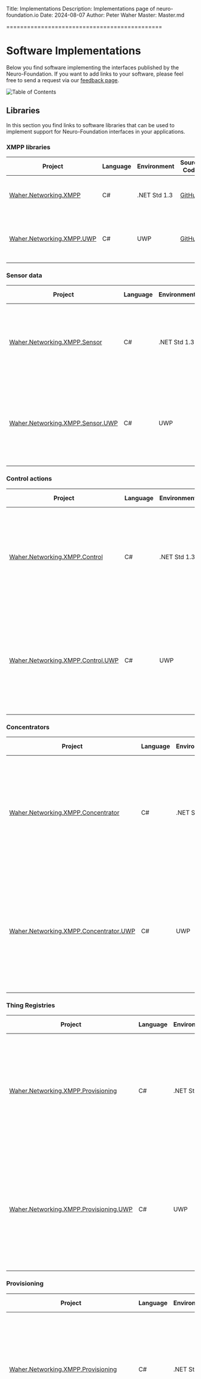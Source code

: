 ﻿Title: Implementations
Description: Implementations page of neuro-foundation.io
Date: 2024-08-07
Author: Peter Waher
Master: Master.md

=============================================

Software Implementations
===========================

Below you find software implementing the interfaces published by the Neuro-Foundation. If you want to add links to your software, please feel free
to send a request via our [feedback page](/Feedback.md).

![Table of Contents](toc)

Libraries
------------

In this section you find links to software libraries that can be used to implement support for Neuro-Foundation interfaces in your applications.

### XMPP libraries

| Project                                                                                  | Language | Environment  | Source Code                                                                                               | Description                                     |
|------------------------------------------------------------------------------------------|----------|--------------|-----------------------------------------------------------------------------------------------------------|-------------------------------------------------|
| [Waher.Networking.XMPP](https://www.nuget.org/packages/Waher.Networking.XMPP/)           | C#       | .NET Std 1.3 | [GitHub](https://github.com/Neuro-Foundation/IoTGateway/tree/master/Networking/Waher.Networking.XMPP)     | Generic extensible XMPP client library.         |
| [Waher.Networking.XMPP.UWP](https://www.nuget.org/packages/Waher.Networking.XMPP.UWP/)   | C#       | UWP          | [GitHub](https://github.com/Neuro-Foundation/IoTGateway/tree/master/Networking/Waher.Networking.XMPP.UWP) | Generic extensible XMPP client library for UWP. |

### Sensor data

| Project                                                                                                | Language | Environment  | Source Code                                                                                                      | Description                                                                                                                                                   |
|--------------------------------------------------------------------------------------------------------|----------|--------------|------------------------------------------------------------------------------------------------------------------|---------------------------------------------------------------------------------------------------------------------------------------------------------------|
| [Waher.Networking.XMPP.Sensor](https://www.nuget.org/packages/Waher.Networking.XMPP.Sensor/)           | C#       | .NET Std 1.3 | [GitHub](https://github.com/Neuro-Foundation/IoTGateway/tree/master/Networking/Waher.Networking.XMPP.Sensor)     | Sensor data library. Handles sensor data requests, event subscriptions as well as publish/subscribe using PEP. Both client and server side supported.         |
| [Waher.Networking.XMPP.Sensor.UWP](https://www.nuget.org/packages/Waher.Networking.XMPP.Sensor.UWP/)   | C#       | UWP          | [GitHub](https://github.com/Neuro-Foundation/IoTGateway/tree/master/Networking/Waher.Networking.XMPP.Sensor.UWP) | Sensor data library for UWP. Handles sensor data requests, event subscriptions as well as publish/subscribe using PEP. Both client and server side supported. |

### Control actions

| Project                                                                                                | Language | Environment  | Source Code                                                                                                 | Description                                                                                                                            |
|--------------------------------------------------------------------------------------------------------|----------|--------------|-------------------------------------------------------------------------------------------------------------|----------------------------------------------------------------------------------------------------------------------------------------|
| [Waher.Networking.XMPP.Control](https://www.nuget.org/packages/Waher.Networking.XMPP.Control/)         | C#       | .NET Std 1.3 | [GitHub](https://github.com/Neuro-Foundation/IoTGateway/tree/master/Networking/Waher.Networking.XMPP.Control)     | Control library. Handles both simple and data form control parameter operations. Both client and server side supported.                |
| [Waher.Networking.XMPP.Control.UWP](https://www.nuget.org/packages/Waher.Networking.XMPP.Control.UWP/) | C#       | UWP          | [GitHub](https://github.com/Neuro-Foundation/IoTGateway/tree/master/Networking/Waher.Networking.XMPP.Control.UWP) | Control library for UWP. Handles both simple and data form control parameter operations. Both client and server side supported.        |

### Concentrators

| Project                                                                                                          | Language | Environment  | Source Code                                                                                                            | Description                                                                                                                                            |
|------------------------------------------------------------------------------------------------------------------|----------|--------------|------------------------------------------------------------------------------------------------------------------------|--------------------------------------------------------------------------------------------------------------------------------------------------------|
| [Waher.Networking.XMPP.Concentrator](https://www.nuget.org/packages/Waher.Networking.XMPP.Concentrator/)         | C#       | .NET Std 1.3 | [GitHub](https://github.com/Neuro-Foundation/IoTGateway/tree/master/Networking/Waher.Networking.XMPP.Concentrator)     | Concentrator library. Handles discovery and management of data sources and nodes inside a concentrator. Both client and server side supported.         |
| [Waher.Networking.XMPP.Concentrator.UWP](https://www.nuget.org/packages/Waher.Networking.XMPP.Concentrator.UWP/) | C#       | UWP          | [GitHub](https://github.com/Neuro-Foundation/IoTGateway/tree/master/Networking/Waher.Networking.XMPP.Concentrator.UWP) | Concentrator library for UWP. Handles discovery and management of data sources and nodes inside a concentrator. Both client and server side supported. |

### Thing Registries

| Project                                                                                                          | Language | Environment  | Source Code                                                                                                            | Description                                                                                                                                                       |
|------------------------------------------------------------------------------------------------------------------|----------|--------------|------------------------------------------------------------------------------------------------------------------------|-------------------------------------------------------------------------------------------------------------------------------------------------------------------|
| [Waher.Networking.XMPP.Provisioning](https://www.nuget.org/packages/Waher.Networking.XMPP.Provisioning/)         | C#       | .NET Std 1.3 | [GitHub](https://github.com/Neuro-Foundation/IoTGateway/tree/master/Networking/Waher.Networking.XMPP.Provisioning)     | Thing Registry and Provisioning library. Handles registration, claims and searching in thing registries, as well as support for provisioning for clients.         |
| [Waher.Networking.XMPP.Provisioning.UWP](https://www.nuget.org/packages/Waher.Networking.XMPP.Provisioning.UWP/) | C#       | UWP          | [GitHub](https://github.com/Neuro-Foundation/IoTGateway/tree/master/Networking/Waher.Networking.XMPP.Provisioning.UWP) | Thing Registry and Provisioning library for UWP. Handles registration, claims and searching in thing registries, as well as support for provisioning for clients. |

### Provisioning

| Project                                                                                                          | Language | Environment  | Source Code                                                                                                            | Description                                                                                                                                                       |
|------------------------------------------------------------------------------------------------------------------|----------|--------------|------------------------------------------------------------------------------------------------------------------------|-------------------------------------------------------------------------------------------------------------------------------------------------------------------|
| [Waher.Networking.XMPP.Provisioning](https://www.nuget.org/packages/Waher.Networking.XMPP.Provisioning/)         | C#       | .NET Std 1.3 | [GitHub](https://github.com/Neuro-Foundation/IoTGateway/tree/master/Networking/Waher.Networking.XMPP.Provisioning)     | Thing Registry and Provisioning library. Handles registration, claims and searching in thing registries, as well as support for provisioning for clients.         |
| [Waher.Networking.XMPP.Provisioning.UWP](https://www.nuget.org/packages/Waher.Networking.XMPP.Provisioning.UWP/) | C#       | UWP          | [GitHub](https://github.com/Neuro-Foundation/IoTGateway/tree/master/Networking/Waher.Networking.XMPP.Provisioning.UWP) | Thing Registry and Provisioning library for UWP. Handles registration, claims and searching in thing registries, as well as support for provisioning for clients. |

### Legal Identities

| Project                                                                                                          | Language | Environment  | Source Code                                                                                                           | Description                                                                                                                                                       |
|------------------------------------------------------------------------------------------------------------------|----------|--------------|------------------------------------------------------------------------------------------------------------------------|-------------------------------------------------------------------------------------------------------------------------------------------------------------------|
| [Waher.Networking.XMPP.Contracts](https://www.nuget.org/packages/Waher.Networking.XMPP.Contracts/)               | C#       | .NET Std 1.3 | [GitHub](https://github.com/Neuro-Foundation/IoTGateway/tree/master/Networking/Waher.Networking.XMPP.Contracts)        | Helps apply for and manage legal identities, as well as upload and sign smart contracts, from a client perspective.                                                                       |

### Smart Contracts

| Project                                                                                                          | Language | Environment  | Source Code                                                                                                            | Description                                                                                                                                                       |
|------------------------------------------------------------------------------------------------------------------|----------|--------------|------------------------------------------------------------------------------------------------------------------------|-------------------------------------------------------------------------------------------------------------------------------------------------------------------|
| [Waher.Networking.XMPP.Contracts](https://www.nuget.org/packages/Waher.Networking.XMPP.Contracts/)               | C#       | .NET Std 1.3 | [GitHub](https://github.com/Neuro-Foundation/IoTGateway/tree/master/Networking/Waher.Networking.XMPP.Contracts)        | Helps apply for and manage legal identities, as well as upload and sign smart contracts, from a client perspective.                                                                       |

### Clock Synchronization

| Project                                                                                                                | Language | Environment  | Source Code                                                                                                               | Description                                                                                |
|------------------------------------------------------------------------------------------------------------------------|----------|--------------|---------------------------------------------------------------------------------------------------------------------------|--------------------------------------------------------------------------------------------|
| [Waher.Networking.XMPP.Synchronization.UWP](https://www.nuget.org/packages/Waher.Networking.XMPP.Synchronization.UWP/) | C#       | UWP          | [GitHub](https://github.com/Neuro-Foundation/IoTGateway/tree/master/Networking/Waher.Networking.XMPP.Synchronization.UWP) | Can be used to synchronize clocks between entities in a global federated network, for UWP. |
| [Waher.Networking.XMPP.Synchronization](https://www.nuget.org/packages/Waher.Networking.XMPP.Synchronization/)         | C#       | .NET Std 1.3 | [GitHub](https://github.com/Neuro-Foundation/IoTGateway/tree/master/Networking/Waher.Networking.XMPP.Synchronization)     | Can be used to synchronize clocks between entities in a global federated network.          |

### Publish/Subscribe

| Project                                                                                              | Language | Environment  | Source Code                                                                                                      | Description                                                                                                        |
|------------------------------------------------------------------------------------------------------|----------|--------------|------------------------------------------------------------------------------------------------------------------|--------------------------------------------------------------------------------------------------------------------|
| [Waher.Networking.XMPP.PEP](https://www.nuget.org/packages/Waher.Networking.XMPP.PEP/)               | C#       | .NET Std 1.3 | [GitHub](https://github.com/Neuro-Foundation/IoTGateway/tree/master/Networking/Waher.Networking.XMPP.PEP)        | Support for the Personal Eventing Protocol (PEP) simplified Publish/Subscrube pattern in XMPP (XEP-0163).          |
| [Waher.Networking.XMPP.PEP.UWP](https://www.nuget.org/packages/Waher.Networking.XMPP.PEP.UWP/)       | C#       | UWP          | [GitHub](https://github.com/Neuro-Foundation/IoTGateway/tree/master/Networking/Waher.Networking.XMPP.PEP.UWP)    | Support for the Personal Eventing Protocol (PEP) simplified Publish/Subscrube pattern in XMPP (XEP-0163), for UWP. |
| [Waher.Networking.XMPP.PubSub](https://www.nuget.org/packages/Waher.Networking.XMPP.PubSub/)         | C#       | .NET Std 1.3 | [GitHub](https://github.com/Neuro-Foundation/IoTGateway/tree/master/Networking/Waher.Networking.XMPP.PubSub)     | Support for generic Publish/Subscribe in XMPP (XEP-0060).                                                          |
| [Waher.Networking.XMPP.PubSub.UWP](https://www.nuget.org/packages/Waher.Networking.XMPP.PubSub.UWP/) | C#       | UWP          | [GitHub](https://github.com/Neuro-Foundation/IoTGateway/tree/master/Networking/Waher.Networking.XMPP.PubSub.UWP) | Support for generic Publish/Subscribe in XMPP (XEP-0060), for UWP.                                                 |

### Peer-to-Peer communication

| Project                                                                                              | Language | Environment  | Source Code                                                                                                      | Description                                                                                                        |
|------------------------------------------------------------------------------------------------------|----------|--------------|------------------------------------------------------------------------------------------------------------------|--------------------------------------------------------------------------------------------------------------------|
| [Waher.Networking.XMPP.P2P](https://www.nuget.org/packages/Waher.Networking.XMPP.P2P/)               | C#       | .NET Std 1.3 | [GitHub](https://github.com/Neuro-Foundation/IoTGateway/tree/master/Networking/Waher.Networking.XMPP.P2P)        | Support for serverless XMPP communication, as well as end-to-end security.                                         |

### End-to-End encryption

| Project                                                                                              | Language | Environment  | Source Code                                                                                                      | Description                                                                                                        |
|------------------------------------------------------------------------------------------------------|----------|--------------|------------------------------------------------------------------------------------------------------------------|--------------------------------------------------------------------------------------------------------------------|
| [Waher.Networking.XMPP.P2P](https://www.nuget.org/packages/Waher.Networking.XMPP.P2P/)               | C#       | .NET Std 1.3 | [GitHub](https://github.com/Neuro-Foundation/IoTGateway/tree/master/Networking/Waher.Networking.XMPP.P2P)        | Support for serverless XMPP communication, as well as end-to-end security.                                         |

### Elliptic Curve Cryptography

| Project                                                                                              | Language | Environment  | Source Code                                                                                                      | Description                                                                                                        |
|------------------------------------------------------------------------------------------------------|----------|--------------|------------------------------------------------------------------------------------------------------------------|--------------------------------------------------------------------------------------------------------------------|
| [Waher.Security.EllipticCurves](https://www.nuget.org/packages/Waher.Security.EllipticCurves/)       | C#       | .NET Std 1.3 | [GitHub](https://github.com/Neuro-Foundation/IoTGateway/tree/master/Security/Waher.Security.EllipticCurves)      | Contains a class library implementing algorithms for Elliptic Curve Cryptography, such as ECDH, ECDSA, NIST P-192, NIST P-224, NIST P-256, NIST P-384 and NIST P-521 |

### Remote Software Updates

| Project                                                                                              | Language | Environment  | Source Code                                                                                                      | Description                                                                                                         |
|------------------------------------------------------------------------------------------------------|----------|--------------|------------------------------------------------------------------------------------------------------------------|---------------------------------------------------------------------------------------------------------------------|
| [Waher.Networking.XMPP.Software](https://www.nuget.org/packages/Waher.Networking.XMPP.Software/)     | C#       | .NET Std 1.3 | [GitHub](https://github.com/Neuro-Foundation/IoTGateway/tree/master/Networking/Waher.Networking.XMPP.Software)   | Contains a class library implementing a client for managing and downloading software packages and software updates. |

Software
-----------

In this section you find software that implements the Neuro-Foundation interfaces.

### Server software

| Project                                                                                                          | Language | Environment   | Description                                                                                                     |
|------------------------------------------------------------------------------------------------------------------|----------|---------------|-----------------------------------------------------------------------------------------------------------------|
| [TAG Neuron(R)](https://lab.tagroot.io/Documentation/Index.md), a.k.a. the "IoT Broker".                         | C#       | Windows (x86) | XMPP Broker with support for Neuro-Foundation interfaces, as well as support for eDaler(R) and Neuro-Ledger(R). |

### Client software

| Project                                                                                                          | Language | Environment   | Description                                                                                                                                                                                                        |
|------------------------------------------------------------------------------------------------------------------|----------|---------------|--------------------------------------------------------------------------------------------------------------------------------------------------------------------------------------------------------------------|
| [Simple IoT Client](https://github.com/Neuro-Foundation/IoTGateway/tree/master/Clients/Waher.Client.WPF)         | C#       | Windows (x86) | Simple Windows tool (WPF), supporting both M2M (IoT XEPs) and H2M (chat) interfaces. Can be used to monitor communication and test device interfaces. Support for Thing Registries and Provisioning also provided. |
| [TAG Legal Lab Windows Application](https://github.com/Trust-Anchor-Group/LegalLab)                              | C#       | Windows       | Windows Application (WPF) allowing you to design, create, sign and propose smart contracts, using Neuro-Foundation interfaces.                                                                                     |
| [TAG white-label Neuro-Access App](https://github.com/Trust-Anchor-Group/NeuroAccessMaui)                        | C#       | Android, iOS  | Simple Smart Phone App (Maui), utilizing Neuro-Foundation interfaces for digital identities, smart contracts, as well as interacting with others and devices                                                       |
| [TAG ComSim Communication Simulator](https://github.com/Trust-Anchor-Group/ComSim)                               | C#       | .NET Core     | Command-Line tool that can simulate large numbers of devices and usage by users over time based on stochastic models.                                                                                              |

### Example applications

| Project                                                                               | Language | Environment | Description                                                                                                                                                                                                                                                                      |
|---------------------------------------------------------------------------------------|----------|-------------|----------------------------------------------------------------------------------------------------------------------------------------------------------------------------------------------------------------------------------------------------------------------------------|
| [SensorXmpp](https://github.com/PeterWaher/MIoT/tree/master/SensorXmpp)               | C#       | UWP         | Simple Sensor, running on Windows 10 IoT on Raspberry Pi with Arduino. Senses Light and Motion.                                                                                                                                                                                  |
| [SensorXmpp2](https://github.com/PeterWaher/MIoT/tree/master/SensorXmpp2)             | C#       | UWP         | Similar to the SensorXmpp project, except that it supports provisioning, allowing its owner control who can access it and read what from it.                                                                                                                                     |
| [ActuatorXmpp](https://github.com/PeterWaher/MIoT/tree/master/ActuatorXmpp)           | C#       | UWP         | Simple Actuator, running on Windows 10 IoT on Raspberry Pi with Arduino. Controls a Relay.                                                                                                                                                                                       |
| [ActuatorXmpp2](https://github.com/PeterWaher/MIoT/tree/master/ActuatorXmpp2)         | C#       | UWP         | Similar to the ActuatorXmpp project, except that it supports provisioning, allowing its owner control who can access it and read what from it.                                                                                                                                   |
| [ConcentratorXmpp](https://github.com/PeterWaher/MIoT/tree/master/ConcentratorXmpp)   | C#       | UWP         | Simple Concentrator, running on Windows 10 IoT on Raspberry Pi with Arduino. Embeds the sensor and actuator projects as internal nodes inside a concentrator device using a single JID.                                                                                          |
| [ConcentratorXmpp2](https://github.com/PeterWaher/MIoT/tree/master/ConcentratorXmpp2) | C#       | UWP         | Similar to the ConcentratorXmpp project, except that it supports provisioning, allowing its owner control who can access it and read what from its individual nodes.                                                                                                             |
| [ControllerXmpp](https://github.com/PeterWaher/MIoT/tree/master/ControllerXmpp)       | C#       | UWP         | Simple Controller, running on Windows 10 IoT on Raspberry Pi with Arduino. Uses a Thing Registry to find a sensor and an actuator, on which it performs control actions based on input from the sensor. Sensor and actuators can be standalone, or reside behind a concentrator. |
| [OpenWeatherMapSensor](https://github.com/PeterWaher/OpenWeatherMapSensor)            | C#       | .NET Core   | Simple Sensor that maps a backend interface (here, using Open Weather Map API) to Neuro-Foundation harmonized IoT interfaces. Example runs on Windows 10 IoT on Raspberry Pi with Arduino.                                                                                       |
| [IoTBridgeMqtt](https://github.com/Neuro-Foundation/IoTBridgeMqtt)                    | C#       | .NET Core   | Application that bridges the MQTT protocol with the XMPP protocol. Devices on both ends can access other devices on the other end seamlessly.                                                                                                                                    |
